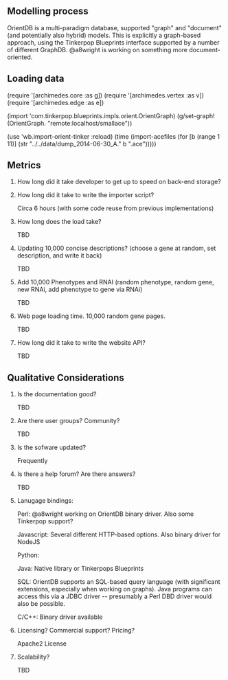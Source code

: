Modelling process
-----------------

OrientDB is a multi-paradigm database, supported "graph" and "document"
(and potentially also hybrid) models.  This is explicitly a graph-based
approach, using the Tinkerpop Blueprints interface supported by a number
of different GraphDB.  @a8wright is working on something more document-
oriented.

Loading data
------------

(require '[archimedes.core :as g])
(require '[archimedes.vertex :as v])
(require '[archimedes.edge :as e])

(import 'com.tinkerpop.blueprints.impls.orient.OrientGraph)
(g/set-graph! (OrientGraph. "remote:localhost/smallace"))

(use 'wb.import-orient-tinker :reload)
(time (import-acefiles (for [b (range 1 11)] (str "../../data/dump_2014-06-30_A." b ".ace")))))

Metrics
-------

1. How long did it take developer to get up to speed on back-end storage?


2. How long did it take to write the importer script?

   Circa 6 hours (with some code reuse from previous implementations)

3. How long does the load take?

   TBD

4. Updating 10,000 concise descriptions? (choose a gene at random, set
description, and write it back)

   TBD


5. Add 10,000 Phenotypes and RNAI (random phenotype, random gene, new RNAi, add phenotype to gene via RNAi)

   TBD

6. Web page loading time.   10,000 random gene pages.

   TBD

7. How long did it take to write the website API?

   TBD
     

Qualitative Considerations
--------------------------

1. Is the documentation good?

   TBD

2. Are there user groups?  Community?

   TBD

3. Is the sofware updated?

   Frequently

4. Is there a help forum?  Are there answers?

   TBD

5. Lanugage bindings:

   Perl: @a8wright working on OrientDB binary driver.  Also some
         Tinkerpop support?

   Javascript: Several different HTTP-based options.  Also binary driver
               for NodeJS

   Python: 

   Java: Native library or Tinkerpops Blueprints

   SQL: OrientDB supports an SQL-based query language (with
        significant extensions, especially when working on graphs).
        Java programs can access this via a JDBC driver -- presumably
        a Perl DBD driver would also be possible.

   C/C++: Binary driver available

6. Licensing?  Commercial support?  Pricing?

   Apache2 License

7. Scalability?

   TBD